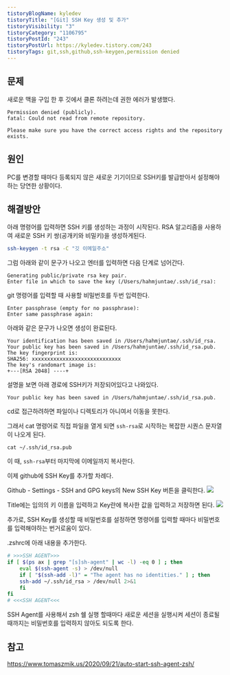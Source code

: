 ```yaml
---
tistoryBlogName: kyledev
tistoryTitle: "[Git] SSH Key 생성 및 추가"
tistoryVisibility: "3"
tistoryCategory: "1106795"
tistoryPostId: "243"
tistoryPostUrl: https://kyledev.tistory.com/243
tistoryTags: git,ssh,github,ssh-keygen,permission denied
---
```

## 문제
새로운 맥을 구입 한 후 깃에서 클론 하려는데 권한 에러가 발생했다.

```
Permission denied (publicly).
fatal: Could not read from remote repository.

Please make sure you have the correct access rights and the repository exists.
```
## 원인
PC를 변경할 때마다 등록되지 않은 새로운 기기이므로 SSH키를 발급받아서 설정해야하는 당연한 상황이다.

## 해결방안
아래 명령어를 입력하면 SSH 키를 생성하는 과정이 시작된다. RSA 알고리즘을 사용하여 새로운 SSH 키 쌍(공개키와 비밀키)을 생성하게된다.
```zsh
ssh-keygen -t rsa -C "깃 이메일주소"
```

그럼 아래와 같이 문구가 나오고 엔터를 입력하면 다음 단계로 넘어간다.
```
Generating public/private rsa key pair.
Enter file in which to save the key (/Users/hahmjuntae/.ssh/id_rsa):
```

git 명령어를 입력할 때 사용할 비밀번호를 두번 입력한다.
```
Enter passphrase (empty for no passphrase): 
Enter same passphrase again:
```

아래와 같은 문구가 나오면 생성이 완료된다.
```
Your identification has been saved in /Users/hahmjuntae/.ssh/id_rsa.
Your public key has been saved in /Users/hahmjuntae/.ssh/id_rsa.pub.
The key fingerprint is:
SHA256: xxxxxxxxxxxxxxxxxxxxxxxxxxxxx
The key's randomart image is:
+---[RSA 2048] ----+
```

설명을 보면 아래 경로에 SSH키가 저장되어있다고 나와있다.
```
Your public key has been saved in /Users/hahmjuntae/.ssh/id_rsa.pub.
```

cd로 접근하려하면 파일이나 디렉토리가 아니여서 이동을 못한다.

그래서 cat 명령어로 직접 파일을 열게 되면  `ssh-rsa`로 시작하는 복잡한 시퀀스 문자열이 나오게 된다.
```
cat ~/.ssh/id_rsa.pub
```
이 때, `ssh-rsa`부터 마지막에 이메일까지 복사한다.

이제 github에 SSH Key를 추가할 차례다.

Github - Settings - SSH and GPG keys의 New SSH Key 버튼을 클릭한다.
![](https://i.imgur.com/QA3KKJS.png)

Title에는 임의의 키 이름을 입력하고 Key란에 복사한 값을 입력하고 저장하면 된다.
![](https://i.imgur.com/VnSyIX6.png)

추가로, SSH Key를 생성할 때 비밀번호를 설정하면 명령어를 입력할 때마다 비밀번호를 입력해야하는 번거로움이 있다.

.zshrc에 아래 내용을 추가한다.
```zsh
# >>>SSH AGENT>>>
if [ $(ps ax | grep "[s]sh-agent" | wc -l) -eq 0 ] ; then
    eval $(ssh-agent -s) > /dev/null
    if [ "$(ssh-add -l)" = "The agent has no identities." ] ; then
	ssh-add ~/.ssh/id_rsa > /dev/null 2>&1
    fi
fi
# <<<SSH AGENT<<<
```
SSH Agent를 사용해서 zsh 쉘 실행 할때마다 새로운 세션을 실행시켜 세션이 종료될 때까지는 비밀번호를 입력하지 않아도 되도록 한다.
## 참고
https://www.tomaszmik.us/2020/09/21/auto-start-ssh-agent-zsh/